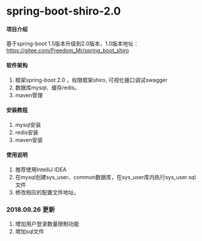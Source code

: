 # spring-boot-shiro-2.0

#### 项目介绍
基于spring-boot 1.5版本升级到2.0版本，1.0版本地址：https://gitee.com/Freedom_Mr/spring_boot_shiro

#### 软件架构
1. 框架spring-boot 2.0 ，权限框架shiro, 可视化接口调试swagger
2. 数据库mysql、缓存redis。
3. maven管理


#### 安装教程

1. mysql安装
2. redis安装
3. maven安装

#### 使用说明

1. 推荐使用IntelliJ IDEA
2. 在mysql创建sys_user、common数据库，在sys_user库内执行sys_user.sql文件
3. 修改相应的配置文件地址。

### 2018.09.26 更新
1. 增加用户登录数量限制功能
2. 增加sql文件